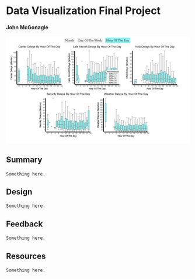 # Data Visualization Final Project  

#### John McGonagle  

![Flight Delays Box And Whisker Plot](/images/screenshot.jpg)


## Summary
    Something here.

## Design
    Something here.

## Feedback
    Something here.

## Resources
    Something here.
